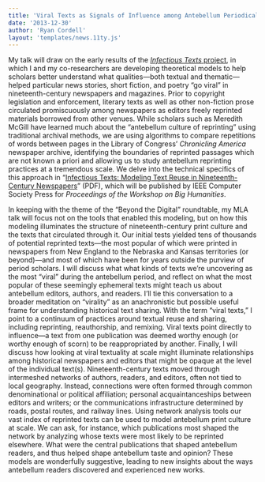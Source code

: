 ```yaml
---
title: 'Viral Texts as Signals of Influence among Antebellum Periodicals'
date: '2013-12-30'
author: 'Ryan Cordell'
layout: 'templates/news.11ty.js'
---
```

My talk will draw on the early results of the [*Infectious Texts* project](http://viraltexts.org), in which I and my co-researchers are developing theoretical models to help scholars better understand what qualities—both textual and thematic—helped particular news stories, short fiction, and poetry “go viral” in nineteenth-century newspapers and magazines. Prior to copyright legislation and enforcement, literary texts as well as other non-fiction prose circulated promiscuously among newspapers as editors freely reprinted materials borrowed from other venues. While scholars such as Meredith McGill have learned much about the “antebellum culture of reprinting” using traditional archival methods, we are using algorithms to compare repetitions of words between pages in the Library of Congress’ *Chronicling America* newspaper archive, identifying the boundaries of reprinted passages which are not known a priori and allowing us to study antebellum reprinting practices at a tremendous scale. We delve into the technical specifics of this approach in “[Infectious Texts: Modeling Text Reuse in Nineteenth-Century Newspapers](http://www.viraltexts.org/infect-bighum-2013.pdf)” (PDF), which will be published by IEEE Computer Society Press for *Proceedings of the Workshop on Big Humanities*.

In keeping with the theme of the “Beyond the Digital” roundtable, my MLA talk will focus not on the tools that enabled this modeling, but on how this modeling illuminates the structure of nineteenth-century print culture and the texts that circulated through it. Our initial tests yielded tens of thousands of potential reprinted texts—the most popular of which were printed in newspapers from New England to the Nebraska and Kansas territories (or beyond)—and most of which have been for years outside the purview of period scholars. I will discuss what what kinds of texts we’re uncovering as the most “viral” during the antebellum period, and reflect on what the most popular of these seemingly ephemeral texts might teach us about antebellum editors, authors, and readers. I’ll tie this conversation to a broader meditation on “virality” as an anachronistic but possible useful frame for understanding historical text sharing. With the term “viral texts,” I point to a continuum of practices around textual reuse and sharing, including reprinting, reauthorship, and remixing. Viral texts point directly to influence—a text from one publication was deemed worthy enough (or worthy enough of scorn) to be reappropriated by another. Finally, I will discuss how looking at viral textuality at scale might illuminate relationships among historical newspapers and editors that might be opaque at the level of the individual text(s). Nineteenth-century texts moved through intermeshed networks of authors, readers, and editors, often not tied to local geography. Instead, connections were often formed through common denominational or political affiliation; personal acquaintanceships between editors and writers; or the communications infrastructure determined by roads, postal routes, and railway lines. Using network analysis tools our vast index of reprinted texts can be used to model antebellum print culture at scale. We can ask, for instance, which publications most shaped the network by analyzing whose texts were most likely to be reprinted elsewhere. What were the central publications that shaped antebellum readers, and thus helped shape antebellum taste and opinion? These models are wonderfully suggestive, leading to new insights about the ways antebellum readers discovered and experienced new works.
